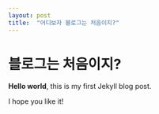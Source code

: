 ```yaml
---
layout: post
title:  "어디보자 블로그는 처음이지?"
---
```


# 블로그는 처음이지?

**Hello world**, this is my first Jekyll blog post.

I hope you like it!

